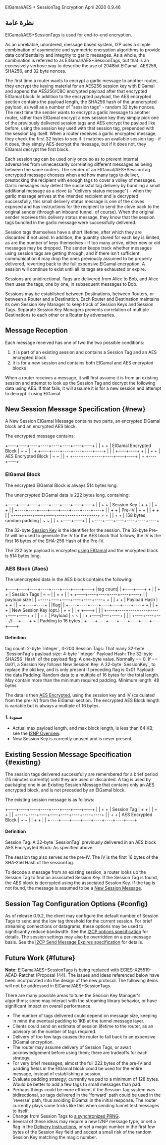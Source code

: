  ElGamal/AES +
SessionTag Encryption April 2020 0.9.46 

## نظرة عامة

ElGamal/AES+SessionTags is used for end-to-end encryption.

As an unreliable, unordered, message based system, I2P uses a simple
combination of asymmetric and symmetric encryption algorithms to provide
data confidentiality and integrity to garlic messages. As a whole, the
combination is referred to as ElGamal/AES+SessionTags, but that is an
excessively verbose way to describe the use of 2048bit ElGamal, AES256,
SHA256, and 32 byte nonces.

The first time a router wants to encrypt a garlic message to another
router, they encrypt the keying material for an AES256 session key with
ElGamal and append the AES256/CBC encrypted payload after that encrypted
ElGamal block. In addition to the encrypted payload, the AES encrypted
section contains the payload length, the SHA256 hash of the unencrypted
payload, as well as a number of \"session tags\" - random 32 byte
nonces. The next time the sender wants to encrypt a garlic message to
another router, rather than ElGamal encrypt a new session key they
simply pick one of the previously delivered session tags and AES encrypt
the payload like before, using the session key used with that session
tag, prepended with the session tag itself. When a router receives a
garlic encrypted message, they check the first 32 bytes to see if it
matches an available session tag - if it does, they simply AES decrypt
the message, but if it does not, they ElGamal decrypt the first block.

Each session tag can be used only once so as to prevent internal
adversaries from unnecessarily correlating different messages as being
between the same routers. The sender of an ElGamal/AES+SessionTag
encrypted message chooses when and how many tags to deliver, prestocking
the recipient with enough tags to cover a volley of messages. Garlic
messages may detect the successful tag delivery by bundling a small
additional message as a clove (a \"delivery status message\") - when the
garlic message arrives at the intended recipient and is decrypted
successfully, this small delivery status message is one of the cloves
exposed and has instructions for the recipient to send the clove back to
the original sender (through an inbound tunnel, of course). When the
original sender receives this delivery status message, they know that
the session tags bundled in the garlic message were successfully
delivered.

Session tags themselves have a short lifetime, after which they are
discarded if not used. In addition, the quantity stored for each key is
limited, as are the number of keys themselves - if too many arrive,
either new or old messages may be dropped. The sender keeps track
whether messages using session tags are getting through, and if there
isn\'t sufficient communication it may drop the ones previously assumed
to be properly delivered, reverting back to the full expensive ElGamal
encryption. A session will continue to exist until all its tags are
exhausted or expire.

Sessions are unidirectional. Tags are delivered from Alice to Bob, and
Alice then uses the tags, one by one, in subsequent messages to Bob.

Sessions may be established between Destinations, between Routers, or
between a Router and a Destination. Each Router and Destination
maintains its own Session Key Manager to keep track of Session Keys and
Session Tags. Separate Session Key Managers prevents correlation of
multiple Destinations to each other or a Router by adversaries.

## Message Reception

Each message received has one of two the two possible conditions:

1. It is part of an existing session and contains a Session Tag and an
 AES encrypted block
2. It is for a new session and contains both ElGamal and AES encrypted
 blocks

When a router receives a message, it will first assume it is from an
existing session and attempt to look up the Session Tag and decrypt the
following data using AES. If that fails, it will assume it is for a new
session and attempt to decrypt it using ElGamal.

## New Session Message Specification {#new}

A New Session ElGamal Message contains two parts, an encrypted ElGamal
block and an encrypted AES block.

The encrypted message contains:


+\-\-\--+\-\-\--+\-\-\--+\-\-\--+\-\-\--+\-\-\--+\-\-\--+\-\-\--+ \|
\| + + \| ElGamal Encrypted Block \| \~ \~ \| \| +
+\-\-\--+\-\-\--+\-\-\--+\-\-\--+\-\-\--+\-\-\--+ \| \| \|
+\-\-\--+\-\-\--+ + \| \| + + \| AES Encrypted Block \| \~ \~ \| \| +
+\-\-\--+\-\-\--+\-\-\--+\-\-\--+\-\-\--+\-\-\--+ \| + +\-\-\--+\-\-\--+


### ElGamal Block

The encrypted ElGamal Block is always 514 bytes long.

The unencrypted ElGamal data is 222 bytes long, containing:


+\-\-\--+\-\-\--+\-\-\--+\-\-\--+\-\-\--+\-\-\--+\-\-\--+\-\-\--+ \|
\| + + \| Session Key \| + + \| \| + + \| \|
+\-\-\--+\-\-\--+\-\-\--+\-\-\--+\-\-\--+\-\-\--+\-\-\--+\-\-\--+ \|
\| + + \| Pre-IV \| + + \| \| + + \| \|
+\-\-\--+\-\-\--+\-\-\--+\-\-\--+\-\-\--+\-\-\--+\-\-\--+\-\-\--+ + + \|
\| + + \| 158 bytes random padding \| \~ \~ \| \| + +\-\-\--+\-\-\--+ \|
\| +\-\-\--+\-\-\--+\-\-\--+\-\-\--+\-\-\--+\-\-\--+ 

The 32-byte [Session
Key](#type_SessionKey) is the
identifier for the session. The 32-byte Pre-IV will be used to generate
the IV for the AES block that follows; the IV is the first 16 bytes of
the SHA-256 Hash of the Pre-IV.

The 222 byte payload is encrypted [using
ElGamal](#elgamal) and the encrypted block
is 514 bytes long.

### AES Block {#aes}

The unencrypted data in the AES block contains the following:


+\-\-\--+\-\-\--+\-\-\--+\-\-\--+\-\-\--+\-\-\--+\-\-\--+\-\-\--+ \|tag
count\| \| +\-\-\--+\-\-\--+ + \| \| + + \| Session Tags \| \~ \~ \|
\| + + \| \| + +\-\-\--+\-\-\--+\-\-\--+\-\-\--+\-\-\--+\-\-\--+ \| \|
payload size \| \| +\-\-\--+\-\-\--+\-\-\--+\-\-\--+\-\-\--+\-\-\--+ +
\| \| + + \| Payload Hash \| + + \| \| + +\-\-\--+\-\-\--+ \| \|flag\|
\| +\-\-\--+\-\-\--+\-\-\--+\-\-\--+\-\-\--+\-\-\--+\-\-\--+ + \| \| + +
\| New Session Key (opt.) \| + + \| \| + +\-\-\--+ \| \| \|
+\-\-\--+\-\-\--+\-\-\--+\-\-\--+\-\-\--+\-\-\--+\-\-\--+ + \| \| + + \|
Payload \| \~ \~ \| \| + +\-\-\--//\-\--+\-\-\--+ \| \| \|
+\-\-\--+\-\-\--+\-\-\--//\-\--+\-\-\--+ + \| Padding to 16 bytes \|
+\-\-\--+\-\-\--+\-\-\--+\-\-\--+\-\-\--+\-\-\--+\-\-\--+\-\-\--+ 

#### Definition

 tag count: 2-byte \`Integer\`, 0-200
Session Tags: That many 32-byte \`SessionTag\`s payload size: 4-byte
\`Integer\` Payload Hash: The 32-byte SHA256 \`Hash\` of the payload
flag: A one-byte value. Normally == 0. If == 0x01, a Session Key follows
New Session Key: A 32-byte \`SessionKey\`, to replace the old key, and
is only present if preceding flag is 0x01 Payload: the data Padding:
Random data to a multiple of 16 bytes for the total length. May contain
more than the minimum required padding. Minimum
length: 48 bytes

The data is then [AES Encrypted](), using
the session key and IV (calculated from the pre-IV) from the ElGamal
section. The encrypted AES Block length is variable but is always a
multiple of 16 bytes.

#### 1. مسودة

- Actual max payload length, and max block length, is less than 64 KB;
 see the [I2NP Overview]().
- New Session Key is currently unused and is never present.

## Existing Session Message Specification {#existing}

The session tags delivered successfully are remembered for a brief
period (15 minutes currently) until they are used or discarded. A tag is
used by packaging one in an Existing Session Message that contains only
an AES encrypted block, and is not preceded by an ElGamal block.

The existing session message is as follows:


+\-\-\--+\-\-\--+\-\-\--+\-\-\--+\-\-\--+\-\-\--+\-\-\--+\-\-\--+ \|
\| + + \| Session Tag \| + + \| \| + + \| \|
+\-\-\--+\-\-\--+\-\-\--+\-\-\--+\-\-\--+\-\-\--+\-\-\--+\-\-\--+ \|
\| + + \| AES Encrypted Block \| \~ \~ \| \| + + \| \|
+\-\-\--+\-\-\--+\-\-\--+\-\-\--+\-\-\--+\-\-\--+\-\-\--+\-\-\--+ 

#### Definition

 Session Tag: A 32-byte \`SessionTag\`
previously delivered in an AES block AES Encrypyted Block: As specified
above. 

The session tag also serves as the pre-IV. The IV is the first 16 bytes
of the SHA-256 Hash of the sessionTag.

To decode a message from an existing session, a router looks up the
Session Tag to find an associated Session Key. If the Session Tag is
found, the AES block is decrypted using the associated Session Key. If
the tag is not found, the message is assumed to be a [New Session
Message](#new).

## Session Tag Configuration Options {#config}

As of release 0.9.2, the client may configure the default number of
Session Tags to send and the low tag threshold for the current session.
For brief streaming connections or datagrams, these options may be used
to significantly reduce bandwidth. See the [I2CP options
specification](#options) for details. The session
settings may also be overridden on a per-message basis. See the [I2CP
Send Message Expires
specification](#msg_SendMessageExpires) for
details.

## Future Work {#future}

**Note:** ElGamal/AES+SessionTags is being replaced with
ECIES-X25519-AEAD-Ratchet (Proposal 144). The issues and ideas
referenced below have been incorporated into the design of the new
protocol. The following items will not be addressed in
ElGamal/AES+SessionTags.

There are many possible areas to tune the Session Key Manager\'s
algorithms; some may interact with the streaming library behavior, or
have significant impact on overall performance.

- The number of tags delivered could depend on message size, keeping
 in mind the eventual padding to 1KB at the tunnel message layer.
- Clients could send an estimate of session lifetime to the router, as
 an advisory on the number of tags required.
- Delivery of too few tags causes the router to fall back to an
 expensive ElGamal encryption.
- The router may assume delivery of Session Tags, or await
 acknowledgement before using them; there are tradeoffs for each
 strategy.
- For very brief messages, almost the full 222 bytes of the pre-IV and
 padding fields in the ElGamal block could be used for the entire
 message, instead of establishing a session.
- Evaluate padding strategy; currently we pad to a minimum of 128
 bytes. Would be better to add a few tags to small messages than pad.
- Perhaps things could be more efficient if the Session Tag system was
 bidirectional, so tags delivered in the \'forward\' path could be
 used in the \'reverse\' path, thus avoiding ElGamal in the initial
 response. The router currently plays some tricks like this when
 sending tunnel test messages to itself.
- Change from Session Tags to [a synchronized
 PRNG](#prng).
- Several of these ideas may require a new I2NP message type, or set a
 flag in the [Delivery
 Instructions](#struct_TunnelMessageDeliveryInstructions),
 or set a magic number in the first few bytes of the Session Key
 field and accept a small risk of the random Session Key matching the
 magic number.


